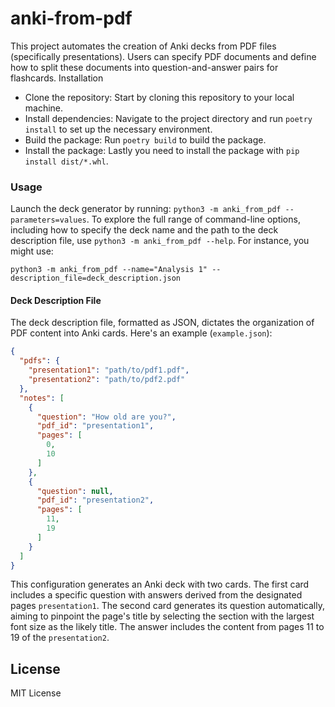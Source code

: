 # anki-from-pdf

This project automates the creation of Anki decks from PDF files (specifically presentations).
Users can specify PDF documents and define how to split these documents into question-and-answer pairs for flashcards.
Installation

- Clone the repository: Start by cloning this repository to your local machine.
- Install dependencies: Navigate to the project directory and run ``poetry install`` to set up the necessary
  environment.
- Build the package: Run ``poetry build`` to build the package.
- Install the package: Lastly you need to install the package with ``pip install dist/*.whl``.

### Usage

Launch the deck generator by running: ``python3 -m anki_from_pdf --parameters=values``. To explore the full range of
command-line options, including how to specify the deck name and the path to the deck description file, use ``python3 -m
anki_from_pdf --help``. For instance, you might use:

```
python3 -m anki_from_pdf --name="Analysis 1" --description_file=deck_description.json
```

#### Deck Description File

The deck description file, formatted as JSON, dictates the organization of PDF content into Anki cards. Here's an
example (`example.json`):

```json
{
  "pdfs": {
    "presentation1": "path/to/pdf1.pdf",
    "presentation2": "path/to/pdf2.pdf"
  },
  "notes": [
    {
      "question": "How old are you?",
      "pdf_id": "presentation1",
      "pages": [
        0,
        10
      ]
    },
    {
      "question": null,
      "pdf_id": "presentation2",
      "pages": [
        11,
        19
      ]
    }
  ]
}
```

This configuration generates an Anki deck with two cards. The first card includes a specific question with answers
derived from the designated pages ``presentation1``. The second card generates its question automatically, aiming to
pinpoint the page's title by selecting the section with the largest font size as the likely title. The answer includes
the content from pages 11 to 19 of the ``presentation2``.

## License

MIT License